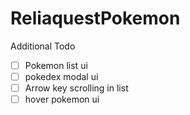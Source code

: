 # ReliaquestPokemon

Additional Todo
- [ ] Pokemon list ui
- [ ] pokedex modal ui
- [ ] Arrow key scrolling in list
- [ ] hover pokemon ui
